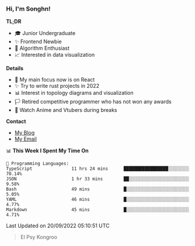 ### Hi, I'm Songhn!

**TL;DR**

- 🎓 Junior Undergraduate
- ✨ Frontend Newbie
- 🎈 Algorithm Enthusiast
- 📈 Interested in data visualization

**Details**

- 🎯 My main focus now is on React
- ✨ Try to write rust projects in 2022
- 📊 Interest in topology diagrams and visualization
- 🏳️ Retired competitive programmer who has not won any awards
- 🍵 Watch Anime and Vtubers during breaks

**Contact**
- [My Blog](https://blog.songhn.com)
- [My Email](mailto:songhn233@gmail.com)

<!--START_SECTION:waka-->
📊 **This Week I Spent My Time On** 

```text
💬 Programming Languages: 
TypeScript               11 hrs 24 mins      █████████████████░░░░░░░░   70.14% 
JSON                     1 hr 33 mins        ██░░░░░░░░░░░░░░░░░░░░░░░   9.58% 
Bash                     49 mins             █░░░░░░░░░░░░░░░░░░░░░░░░   5.05% 
YAML                     46 mins             █░░░░░░░░░░░░░░░░░░░░░░░░   4.77% 
Markdown                 45 mins             █░░░░░░░░░░░░░░░░░░░░░░░░   4.71%

```


 Last Updated on 20/09/2022 05:10:51 UTC
<!--END_SECTION:waka-->

> El Psy Kongroo
